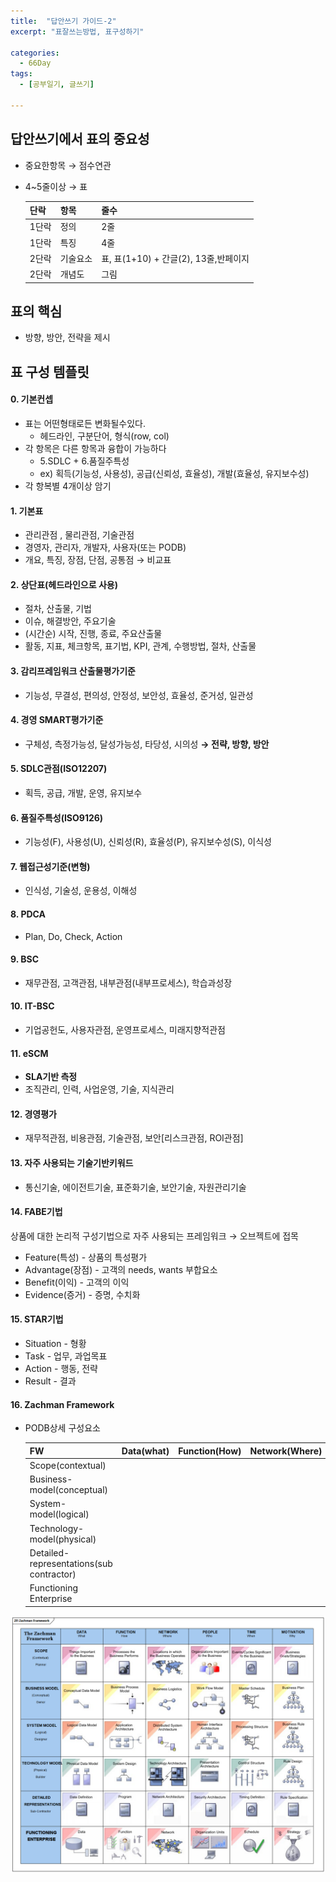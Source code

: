 ```yaml
---
title:  "답안쓰기 가이드-2"
excerpt: "표잘쓰는방법, 표구성하기"

categories:
  - 66Day
tags:
  - [공부일기, 글쓰기]

---
```




## 답안쓰기에서 표의 중요성
- 중요한항목 → 점수연관
- 4~5줄이상 → 표

	|단락|항목|줄수|
	|---|---|---|
	|1단락|정의|2줄|
	|1단락|특징|4줄|
	|2단락|기술요소|표, 표(1+10) + 간글(2), 13줄,반페이지|
	|2단락|개념도|그림|

## 표의 핵심
- 방향, 방안, 전략을 제시

	
## 표 구성 템플릿
#### 0. 기본컨셉
- 표는 어떤형태로든 변화될수있다. 
	- 헤드라인, 구분단어, 형식(row, col)
- 각 항목은 다른 항목과 융합이 가능하다
	- 5.SDLC + 6.품질주특성
	- ex) 획득(기능성, 사용성), 공급(신뢰성, 효율성), 개발(효율성, 유지보수성)
- 각 항복별 4개이상 암기
	
#### 1. 기본표
- 관리관점 , 물리관점, 기술관점
- 경영자, 관리자, 개발자, 사용자(또는 PODB)
- 개요, 특징, 장점, 단점, 공통점 → 비교표

#### 2. 상단표(헤드라인으로 사용)
- 절차, 산출물, 기법
- 이슈, 해결방안, 주요기술
- (시간순) 시작, 진행, 종료, 주요산출물
- 활동, 지표, 체크항목, 표기법, KPI, 관계, 수행방법, 절차, 산출물

#### 3. 감리프레임워크 산출물평가기준
- 기능성, 무결성, 편의성, 안정성, 보안성, 효율성, 준거성, 일관성

#### 4. 경영 SMART평가기준
- 구체성, 측정가능성, 달성가능성, 타당성, 시의성 **→ 전략, 방향, 방안**

#### 5. SDLC관점(ISO12207)
- 획득, 공급, 개발, 운영, 유지보수

#### 6. 품질주특성(ISO9126)
- 기능성(F), 사용성(U), 신뢰성(R), 효율성(P), 유지보수성(S), 이식성

#### 7. 웹접근성기준(변형)
- 인식성, 기술성, 운용성, 이해성

#### 8. PDCA
- Plan, Do, Check, Action

#### 9. BSC
- 재무관점, 고객관점, 내부관점(내부프로세스), 학습과성장

#### 10. IT-BSC
- 기업공헌도, 사용자관점, 운영프로세스, 미래지향적관점

#### 11. eSCM
- **SLA기반 측정**
- 조직관리, 인력, 사업운영, 기술, 지식관리

#### 12. 경영평가
- 재무적관점, 비용관점, 기술관점, 보안[리스크관점, ROI관점]

#### 13. 자주 사용되는 기술기반키워드
- 통신기술, 에이전트기술, 표준화기술, 보안기술, 자원관리기술

#### 14. FABE기법
상품에 대한 논리적 구성기법으로 자주 사용되는 프레임워크 →  오브젝트에 접목
- Feature(특성) - 상품의 특성평가
- Advantage(장점) - 고객의 needs, wants 부합요소
- Benefit(이익) - 고객의 이익
- Evidence(증거) - 증명, 수치화

#### 15. STAR기법
- Situation - 형황
- Task - 업무, 과업목표
- Action - 행동, 전략
- Result - 결과

#### 16. Zachman Framework
- PODB상세 구성요소

	|FW|Data(what)|Function(How)|Network(Where)|People(who)|Time(when)|Motivation(why)|
	|---|---|---|---|---|---|---|
	|Scope(contextual)||||||||
	|Business-model(conceptual)||||||||
	|System-model(logical)||||||||
	|Technology-model(physical)||||||||
	|Detailed-representations(sub contractor)||||||||
	|Functioning Enterprise||||||||
	
![1교시템플릿](/assets/image/zachman-framework.png)  